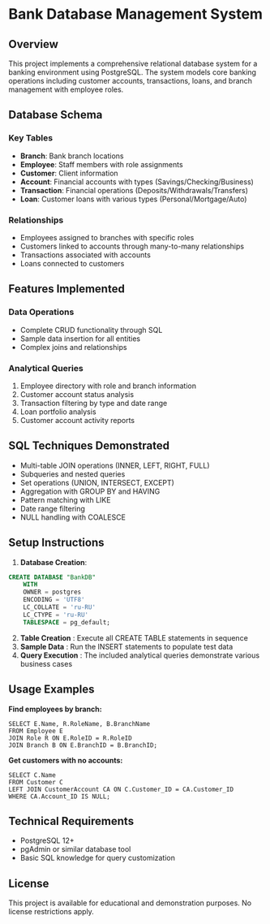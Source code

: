 # Bank Database Management System

## Overview

This project implements a comprehensive relational database system for a banking environment using PostgreSQL. The system models core banking operations including customer accounts, transactions, loans, and branch management with employee roles.

## Database Schema

### Key Tables

- **Branch**: Bank branch locations
- **Employee**: Staff members with role assignments
- **Customer**: Client information
- **Account**: Financial accounts with types (Savings/Checking/Business)
- **Transaction**: Financial operations (Deposits/Withdrawals/Transfers)
- **Loan**: Customer loans with various types (Personal/Mortgage/Auto)

### Relationships

- Employees assigned to branches with specific roles
- Customers linked to accounts through many-to-many relationships
- Transactions associated with accounts
- Loans connected to customers

## Features Implemented

### Data Operations

- Complete CRUD functionality through SQL
- Sample data insertion for all entities
- Complex joins and relationships

### Analytical Queries

1. Employee directory with role and branch information
2. Customer account status analysis
3. Transaction filtering by type and date range
4. Loan portfolio analysis
5. Customer account activity reports

## SQL Techniques Demonstrated

- Multi-table JOIN operations (INNER, LEFT, RIGHT, FULL)
- Subqueries and nested queries
- Set operations (UNION, INTERSECT, EXCEPT)
- Aggregation with GROUP BY and HAVING
- Pattern matching with LIKE
- Date range filtering
- NULL handling with COALESCE

## Setup Instructions

1. **Database Creation**:

```sql
CREATE DATABASE "BankDB"
    WITH
    OWNER = postgres
    ENCODING = 'UTF8'
    LC_COLLATE = 'ru-RU'
    LC_CTYPE = 'ru-RU'
    TABLESPACE = pg_default;
```



2. **Table Creation** :
   Execute all CREATE TABLE statements in sequence
3. **Sample Data** :
   Run the INSERT statements to populate test data
4. **Query Execution** :
   The included analytical queries demonstrate various business cases

## Usage Examples

**Find employees by branch:**


```
SELECT E.Name, R.RoleName, B.BranchName
FROM Employee E
JOIN Role R ON E.RoleID = R.RoleID
JOIN Branch B ON E.BranchID = B.BranchID;
```

**Get customers with no accounts:**

```
SELECT C.Name
FROM Customer C
LEFT JOIN CustomerAccount CA ON C.Customer_ID = CA.Customer_ID
WHERE CA.Account_ID IS NULL;
```

## Technical Requirements

* PostgreSQL 12+
* pgAdmin or similar database tool
* Basic SQL knowledge for query customization

## License

This project is available for educational and demonstration purposes. No license restrictions apply.
